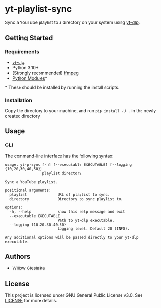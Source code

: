 # yt-playlist-sync
Sync a YouTube playlist to a directory on your system using [yt-dlp](https://github.com/yt-dlp/yt-dlp).

## Getting Started

### Requirements

- [yt-dlp](https://github.com/yt-dlp/yt-dlp).
- Python 3.10+
- (Strongly recommended) [ffmpeg](https://www.ffmpeg.org/)
- [Python Modules](requirements.txt)*

\* These should be installed by running the install scripts.

### Installation

Copy the directory to your machine, and run `pip install -U .` in the newly created directory.

## Usage

### CLI

The command-line interface has the following syntax:

```
usage: yt-p-sync [-h] [--executable EXECUTABLE] [--logging {10,20,30,40,50}]
                 playlist directory

Sync a YouTube playlist.

positional arguments:
  playlist              URL of playlist to sync.
  directory             Directory to sync playlist to.

options:
  -h, --help            show this help message and exit
  --executable EXECUTABLE
                        Path to yt-dlp executable.
  --logging {10,20,30,40,50}
                        Logging level. Default 20 (INFO).

Any additional options will be passed directly to your yt-dlp executable.
```


## Authors

- Willow Ciesialka

## License

This project is licensed under GNU General Public License v3.0. See [LICENSE](LICENSE) for more details.
